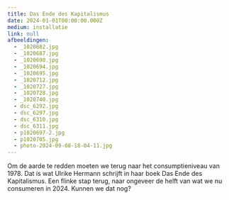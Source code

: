```yaml
---
title: Das Ende des Kapitalismus
date: 2024-01-01T00:00:00.000Z
medium: installatie
link: null
afbeeldingen:
  - _1020682.jpg
  - _1020687.jpg
  - _1020690.jpg
  - _1020694.jpg
  - _1020695.jpg
  - _1020712.jpg
  - _1020727.jpg
  - _1020728.jpg
  - _1020740.jpg
  - dsc_6292.jpg
  - dsc_6297.jpg
  - dsc_6310.jpg
  - dsc_6311.jpg
  - p1020697-2.jpg
  - p1020705.jpg
  - photo-2024-09-08-18-04-11.jpg
---
```


Om de aarde te redden moeten we terug naar het consumptieniveau van 1978. Dat is wat Ulrike Hermann schrijft in haar boek Das Ende des Kapitalismus. Een flinke stap terug, naar ongeveer de helft van wat we nu consumeren in 2024. Kunnen we dat nog?
